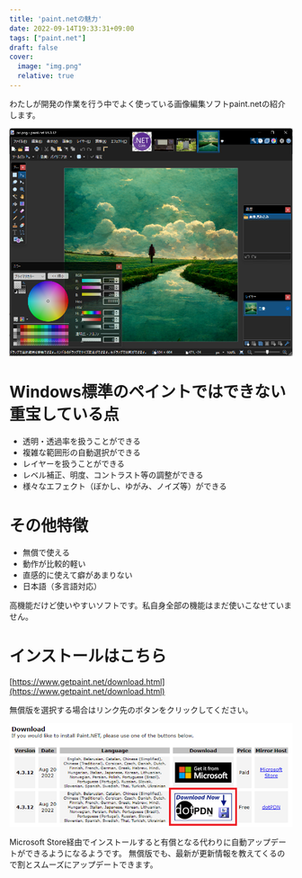 ```yaml
---
title: 'paint.netの魅力'
date: 2022-09-14T19:33:31+09:00
tags: ["paint.net"]
draft: false
cover:
  image: "img.png"
  relative: true
---
```

わたしが開発の作業を行う中でよく使っている画像編集ソフトpaint.netの紹介します。

![img_1.png](img_1.png)

# Windows標準のペイントではできない重宝している点
- 透明・透過率を扱うことができる
- 複雑な範囲形の自動選択ができる
- レイヤーを扱うことができる
- レベル補正、明度、コントラスト等の調整ができる
- 様々なエフェクト（ぼかし、ゆがみ、ノイズ等）ができる

# その他特徴
- 無償で使える
- 動作が比較的軽い
- 直感的に使えて癖があまりない
- 日本語（多言語対応）

高機能だけど使いやすいソフトです。私自身全部の機能はまだ使いこなせていません。

# インストールはこちら
[https://www.getpaint.net/download.html](https://www.getpaint.net/download.html)

無償版を選択する場合はリンク先のボタンをクリックしてください。

![img_2.png](img_2.png)

Microsoft Store経由でインストールすると有償となる代わりに自動アップデートができるようになるようです。
無償版でも、最新が更新情報を教えてくるので割とスムーズにアップデートできます。